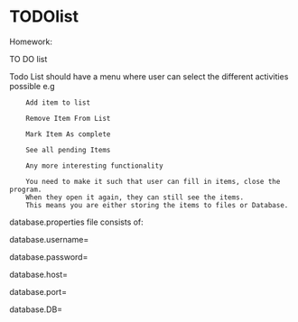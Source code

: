# TODOlist

Homework:

TO DO list

Todo List should have a menu where user can select the different activities possible e.g
        
        Add item to list
        
        Remove Item From List
        
        Mark Item As complete
        
        See all pending Items
        
        Any more interesting functionality
        
        You need to make it such that user can fill in items, close the program.
        When they open it again, they can still see the items.
        This means you are either storing the items to files or Database.

database.properties file consists of:

database.username=

database.password=

database.host=

database.port=

database.DB=
